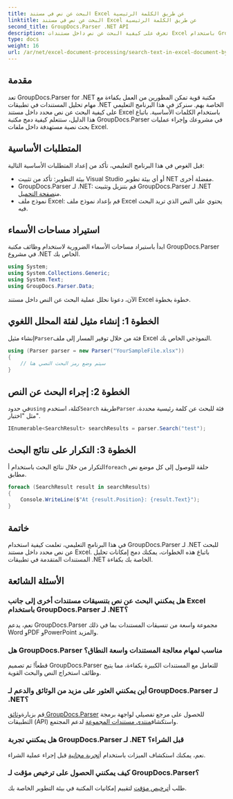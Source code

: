 ```yaml
---
title: البحث عن نص في مستند Excel عن طريق الكلمة الرئيسية
linktitle: البحث عن نص في مستند Excel عن طريق الكلمة الرئيسية
second_title: GroupDocs.Parser .NET API
description: تعرف على كيفية البحث عن نص داخل مستندات Excel باستخدام GroupDocs.Parser لـ .NET. دمج إمكانيات البحث عن النص المتقدمة في تطبيقات .NET الخاصة بك.
type: docs
weight: 16
url: /ar/net/excel-document-processing/search-text-in-excel-document-by-keyword/
---
```

## مقدمة
تعد GroupDocs.Parser for .NET مكتبة قوية تمكن المطورين من العمل بكفاءة مع مهام تحليل المستندات في تطبيقات .NET الخاصة بهم. سنركز في هذا البرنامج التعليمي على كيفية البحث عن نص محدد داخل مستند Excel باستخدام الكلمات الأساسية. باتباع هذا الدليل، ستتعلم كيفية دمج مكتبة GroupDocs.Parser في مشروعك وإجراء عمليات بحث نصية مستهدفة داخل ملفات Excel.
## المتطلبات الأساسية
قبل الغوص في هذا البرنامج التعليمي، تأكد من إعداد المتطلبات الأساسية التالية:
- بيئة التطوير: تأكد من تثبيت Visual Studio أو أي بيئة تطوير NET مفضلة أخرى.
-  GroupDocs.Parser لـ .NET: قم بتنزيل وتثبيت GroupDocs.Parser لـ .NET من[صفحة التحميل](https://releases.groupdocs.com/parser/net/).
- نموذج ملف Excel: قم بإعداد نموذج ملف Excel يحتوي على النص الذي تريد البحث فيه.

## استيراد مساحات الأسماء
ابدأ باستيراد مساحات الأسماء الضرورية لاستخدام وظائف مكتبة GroupDocs.Parser في مشروع .NET الخاص بك.
```csharp
using System;
using System.Collections.Generic;
using System.Text;
using GroupDocs.Parser.Data;
```

الآن، دعونا نحلل عملية البحث عن النص داخل مستند Excel خطوة بخطوة.
## الخطوة 1: إنشاء مثيل لفئة المحلل اللغوي
 إنشاء مثيل`Parser`فئة من خلال توفير المسار إلى ملف Excel النموذجي الخاص بك.
```csharp
using (Parser parser = new Parser("YourSampleFile.xlsx"))
{
    // سيتم وضع رمز البحث النصي هنا
}
```
## الخطوة 2: إجراء البحث عن النص
 في حدود`using` كتلة، استخدم`Search` طريقة`Parser` فئة للبحث عن كلمة رئيسية محددة، مثل "اختبار".
```csharp
IEnumerable<SearchResult> searchResults = parser.Search("test");
```
## الخطوة 3: التكرار على نتائج البحث
 التكرار من خلال نتائج البحث باستخدام أ`foreach` حلقة للوصول إلى كل موضع نص مطابق.
```csharp
foreach (SearchResult result in searchResults)
{
    Console.WriteLine($"At {result.Position}: {result.Text}");
}
```

## خاتمة
في هذا البرنامج التعليمي، تعلمت كيفية استخدام GroupDocs.Parser لـ .NET للبحث عن نص محدد داخل مستند Excel. باتباع هذه الخطوات، يمكنك دمج إمكانات تحليل المستندات المتقدمة في تطبيقات .NET الخاصة بك بكفاءة.

## الأسئلة الشائعة
### هل يمكنني البحث عن نص بتنسيقات مستندات أخرى إلى جانب Excel باستخدام GroupDocs.Parser لـ .NET؟
نعم، يدعم GroupDocs.Parser مجموعة واسعة من تنسيقات المستندات بما في ذلك Word وPDF وPowerPoint والمزيد.
### هل GroupDocs.Parser مناسب لمهام معالجة المستندات واسعة النطاق؟
قطعاً! تم تصميم GroupDocs.Parser للتعامل مع المستندات الكبيرة بكفاءة، مما يتيح وظائف استخراج النص والبحث القوية.
### أين يمكنني العثور على مزيد من الوثائق والدعم لـ GroupDocs.Parser لـ .NET؟
 قم بزيارة[وثائق GroupDocs.Parser](https://reference.groupdocs.com/parser/net/) للحصول على مرجع تفصيلي لواجهة برمجة التطبيقات (API) واستكشاف[منتدى مستندات المجموعة](https://forum.groupdocs.com/c/parser/17) لدعم المجتمع.
### هل يمكنني تجربة GroupDocs.Parser لـ .NET قبل الشراء؟
 نعم، يمكنك استكشاف الميزات باستخدام أ[تجربة مجانية](https://releases.groupdocs.com/) قبل إجراء عملية الشراء.
### كيف يمكنني الحصول على ترخيص مؤقت لـ GroupDocs.Parser؟
 طلب أ[ترخيص مؤقت](https://purchase.groupdocs.com/temporary-license/) لتقييم إمكانيات المكتبة في بيئة التطوير الخاصة بك.